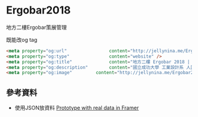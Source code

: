 # Ergobar2018
地方二樓Ergobar策展管理

既能改og tag

```html
<meta property="og:url"                content="http://jellynina.me/Ergobar2018" />
<meta property="og:type"               content="website" />
<meta property="og:title"              content="地方二樓 Ergobar 2018 | 人機互動展" />
<meta property="og:description"        content="國立成功大學 工業設計系 人因互動實驗室 乙組 ｜ 陳建旭 教授 ｜人機互動 作品展 ｜台南市公園路739號" />
<meta property="og:image"         content="http://jellynina.me/Ergobar2018/images/ergobarInvite.jpg" />
```

## 參考資料

- 使用JSON放資料 [Prototype with real data in Framer](https://blog.framer.com/prototype-with-real-data-in-framer-from-json-to-multi-device-and-internet-of-things-6eb1ae8b8325)